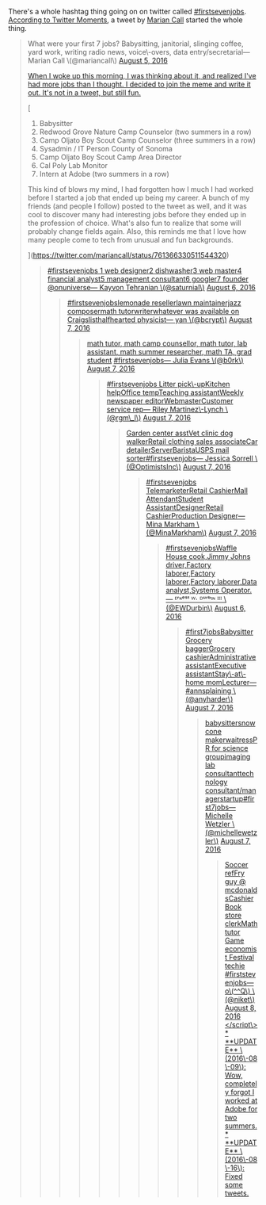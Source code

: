 There's a whole hashtag thing going on on twitter called [#firstsevenjobs](/tag/firstsevenjobs). [According to Twitter Moments](https://twitter.com/i/moments/762017894775390208), a tweet by [Marian Call](https://en.wikipedia.org/wiki/Marian_Call) started the whole thing.

> What were your first 7 jobs? Babysitting, janitorial, slinging coffee, yard work, writing radio news, voice\\-overs, data entry/secretarial— Marian Call \\(@mariancall\\) [August 5, 2016](https://twitter.com/mariancall/status/761366330511544320)
> 
> [When I woke up this morning, I was thinking about it, and realized I've had more jobs than I thought. I decided to join the meme and write it out. It's not in a tweet, but still fun.](https://twitter.com/mariancall/status/761366330511544320)
> 
> [
> 
> 1.  Babysitter
> 2.  Redwood Grove Nature Camp Counselor (two summers in a row)
> 3.  Camp Oljato Boy Scout Camp Counselor (three summers in a row)
> 4.  Sysadmin / IT Person County of Sonoma
> 5.  Camp Oljato Boy Scout Camp Area Director
> 6.  Cal Poly Lab Monitor
> 7.  Intern at Adobe (two summers in a row)
> 
> This kind of blows my mind, I had forgotten how I much I had worked before I started a job that ended up being my career. A bunch of my friends (and people I follow) posted to the tweet as well, and it was cool to discover many had interesting jobs before they ended up in the profession of choice. What's also fun to realize that some will probably change fields again. Also, this reminds me that I love how many people come to tech from unusual and fun backgrounds.
> 
> ](https://twitter.com/mariancall/status/761366330511544320)
> 
> > [](https://twitter.com/mariancall/status/761366330511544320)
> > 
> > [](https://twitter.com/mariancall/status/761366330511544320)[#firstsevenjobs 1 web designer2 dishwasher3 web master4 financial analyst5 management consultant6 googler7 founder](https://twitter.com/hashtag/firstsevenjobs?src=hash) [@onuniverse— Kayvon Tehranian \\(@saturnial\\)](https://twitter.com/onuniverse) [August 6, 2016](https://twitter.com/saturnial/status/762012857118683136)
> > 
> > > [#firstsevenjobslemonade resellerlawn maintainerjazz composermath tutorwriterwhatever was available on Craigslisthalfhearted physicist— yan \\(@bcrypt\\)](https://twitter.com/hashtag/firstsevenjobs?src=hash) [August 7, 2016](https://twitter.com/bcrypt/status/762149553038503937)
> > > 
> > > > [math tutor, math camp counsellor, math tutor, lab assistant, math summer researcher, math TA, grad student](https://twitter.com/bcrypt/status/762149553038503937) [#firstsevenjobs— Julia Evans \\(@b0rk\\)](https://twitter.com/hashtag/firstsevenjobs?src=hash) [August 7, 2016](https://twitter.com/b0rk/status/762136202778664961)
> > > > 
> > > > > [#firstsevenjobs Litter pick\\-upKitchen helpOffice tempTeaching assistantWeekly newspaper editorWebmasterCustomer service rep— Riley Martinez\\-Lynch \\(@rgm\\\_l\\)](https://twitter.com/hashtag/firstsevenjobs?src=hash) [August 7, 2016](https://twitter.com/rgm\_l/status/762100774876815360)
> > > > > 
> > > > > > [Garden center asstVet clinic dog walkerRetail clothing sales associateCar detailerServerBaristaUSPS mail sorter](https://twitter.com/rgm\_l/status/762100774876815360)[#firstsevenjobs— Jessica Sorrell \\(@OptimistsInc\\)](https://twitter.com/hashtag/firstsevenjobs?src=hash) [August 7, 2016](https://twitter.com/OptimistsInc/status/762094206743707648)
> > > > > > 
> > > > > > > [#firstsevenjobs TelemarketerRetail CashierMall AttendantStudent AssistantDesignerRetail CashierProduction Designer— Mina Markham \\(@MinaMarkham\\)](https://twitter.com/hashtag/firstsevenjobs?src=hash) [August 7, 2016](https://twitter.com/MinaMarkham/status/762096657064423424)
> > > > > > > 
> > > > > > > > [#firstsevenjobsWaffle House cook,Jimmy Johns driver,Factory laborer,Factory laborer,Factory laborer,Data analyst,Systems Operator.— ᴱʳᶰᵉˢᵗ ᵂ⋅ ᴰᵘʳᵇᶦᶰ ᴵᴵᴵ \\(@EWDurbin\\)](https://twitter.com/hashtag/firstsevenjobs?src=hash) [August 6, 2016](https://twitter.com/EWDurbin/status/762040030743371776)
> > > > > > > > 
> > > > > > > > > [#first7jobsBabysitterGrocery baggerGrocery cashierAdministrative assistantExecutive assistantStay\\-at\\-home momLecturer— #annsplaining \\(@anyharder\\)](https://twitter.com/hashtag/first7jobs?src=hash) [August 7, 2016](https://twitter.com/anyharder/status/762094470842097665)
> > > > > > > > > 
> > > > > > > > > > [babysittersnowcone makerwaitressPR for science groupimaging lab consultanttechnology consultant/managerstartup](https://twitter.com/anyharder/status/762094470842097665)[#first7jobs— Michelle Wetzler \\(@michellewetzler\\)](https://twitter.com/hashtag/first7jobs?src=hash) [August 7, 2016](https://twitter.com/michellewetzler/status/762135611402616832)
> > > > > > > > > > 
> > > > > > > > > > > [Soccer refFry guy @ mcdonaldsCashier Book store clerkMath tutor Game economist Festival techie](https://twitter.com/michellewetzler/status/762135611402616832) [#firststevenjobs— o\\(^^Q\\) \\(@niket\\)](https://twitter.com/hashtag/firststevenjobs?src=hash) [August 8, 2016 </script\\> \* \*\*UPDATE\*\* \\(2016\\-08\\-09\\): Wow, completely forgot I worked at Adobe for two summers. \* \*\*UPDATE\*\* \\(2016\\-08\\-16\\): Fixed some tweets. </x-turndown>](https://twitter.com/niket/status/762523518323924992)